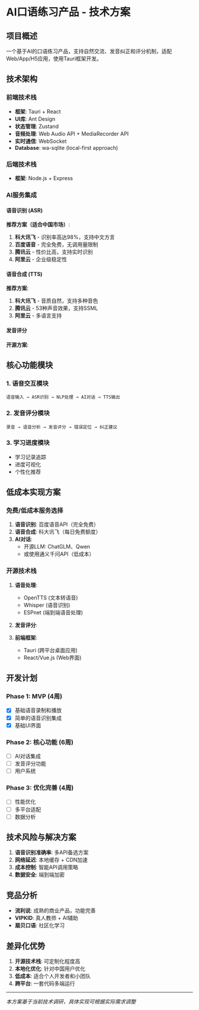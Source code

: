 # AI口语练习产品 - 技术方案

## 项目概述

一个基于AI的口语练习产品，支持自然交流、发音纠正和评分机制，适配Web/App/H5应用，使用Tauri框架开发。

## 技术架构

### 前端技术栈
- **框架**: Tauri + React
- **UI库**: Ant Design
- **状态管理**: Zustand
- **音频处理**: Web Audio API + MediaRecorder API
- **实时通信**: WebSocket
- **Database**: wa-sqlite (local-first approach)

### 后端技术栈
- **框架**: Node.js + Express


### AI服务集成

#### 语音识别 (ASR)
**推荐方案（适合中国市场）**:
1. **科大讯飞** - 识别率高达98%，支持中文方言
2. **百度语音** - 完全免费，无调用量限制
3. **腾讯云** - 性价比高，支持实时识别
4. **阿里云** - 企业级稳定性

#### 语音合成 (TTS)
**推荐方案**:
1. **科大讯飞** - 音质自然，支持多种音色
2. **腾讯云** - 53种声音效果，支持SSML
3. **阿里云** - 多语言支持

#### 发音评分
**开源方案**:

## 核心功能模块

### 1. 语音交互模块
```
语音输入 → ASR识别 → NLP处理 → AI对话 → TTS输出
```

### 2. 发音评分模块
```
录音 → 语音分析 → 发音评分 → 错误定位 → 纠正建议
```

### 3. 学习进度模块
- 学习记录追踪
- 进度可视化
- 个性化推荐

## 低成本实现方案

### 免费/低成本服务选择

1. **语音识别**: 百度语音API（完全免费）
2. **语音合成**: 科大讯飞（每日免费额度）
3. **AI对话**: 
   - 开源LLM: ChatGLM、Qwen
   - 或使用通义千问API（低成本）


### 开源技术栈

1. **语音处理**: 
   - OpenTTS (文本转语音)
   - Whisper (语音识别)
   - ESPnet (端到端语音处理)

2. **发音评分**:

3. **前端框架**: 
   - Tauri (跨平台桌面应用)
   - React/Vue.js (Web界面)









## 开发计划

### Phase 1: MVP (4周)
- [x] 基础语音录制和播放
- [x] 简单的语音识别集成
- [x] 基础UI界面

### Phase 2: 核心功能 (6周)
- [ ] AI对话集成
- [ ] 发音评分功能
- [ ] 用户系统

### Phase 3: 优化完善 (4周)
- [ ] 性能优化
- [ ] 多平台适配
- [ ] 数据分析

## 技术风险与解决方案

1. **语音识别准确率**: 多API备选方案
2. **网络延迟**: 本地缓存 + CDN加速
3. **成本控制**: 智能API调用策略
4. **数据安全**: 端到端加密

## 竞品分析

- **流利说**: 成熟的商业产品，功能完善
- **VIPKID**: 真人教师 + AI辅助
- **扇贝口语**: 社区化学习

## 差异化优势

1. **开源技术栈**: 可定制化程度高
2. **本地化优化**: 针对中国用户优化
3. **低成本**: 适合个人开发者和小团队
4. **跨平台**: 一套代码多端运行

---

*本方案基于当前技术调研，具体实现可根据实际需求调整*